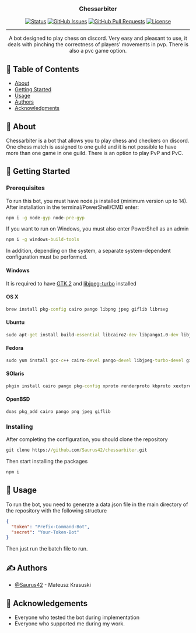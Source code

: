 <h3 align="center">Chessarbiter</h3>

<div align="center">

[![Status](https://img.shields.io/badge/status-active-success.svg)]()
[![GitHub Issues](https://img.shields.io/github/issues/kylelobo/The-Documentation-Compendium.svg)](https://github.com/kylelobo/The-Documentation-Compendium/issues)
[![GitHub Pull Requests](https://img.shields.io/github/issues-pr/kylelobo/The-Documentation-Compendium.svg)](https://github.com/kylelobo/The-Documentation-Compendium/pulls)
[![License](https://img.shields.io/badge/license-MIT-blue.svg)](/LICENSE)

</div>

---

<p align="center"> A bot designed to play chess on discord. Very easy and pleasant to use, it deals with pinching the correctness of players' movements in pvp. There is also a pvc game option.
    <br> 
</p>

## 📝 Table of Contents

- [About](#about)
- [Getting Started](#getting_started)
- [Usage](#usage)
- [Authors](#authors)
- [Acknowledgments](#acknowledgement)

## 🧐 About <a name = "about"></a>

Chessarbiter is a bot that allows you to play chess and checkers on discord. One chess match is assigned to one guild and it is not possible to have more than one game in one guild.
There is an option to play PvP and PvC.

## 🏁 Getting Started <a name = "getting_started"></a>


### Prerequisites

To run this bot, you must have node.js installed (minimum version up to 14). After installation in the terminal/PowerShell/CMD enter:
```cmd
npm i -g node-gyp node-pre-gyp
```
If you want to run on Windows, you must also enter PowerShell as an admin
```cmd
npm i -g windows-build-tools
```
In addition, depending on the system, a separate system-dependent configuration must be performed.

#### Windows

It is required to have <a href="http://downloads.sourceforge.net/gladewin32/gtk-dev-2.12.9-win32-2.exe">GTK 2</a> and <a href="http://sourceforge.net/projects/libjpeg-turbo/files/">libjpeg-turbo</a> installed

#### OS X

```cmd
brew install pkg-config cairo pango libpng jpeg giflib librsvg
```

#### Ubuntu

```cmd
sudo apt-get install build-essential libcairo2-dev libpango1.0-dev libjpeg-dev libgif-dev librsvg2-dev
```

#### Fedora

```cmd
sudo yum install gcc-c++ cairo-devel pango-devel libjpeg-turbo-devel giflib-devel
```

#### SOlaris

```cmd
pkgin install cairo pango pkg-config xproto renderproto kbproto xextproto
```

#### OpenBSD

```cmd
doas pkg_add cairo pango png jpeg giflib
```

### Installing

After completing the configuration, you should clone the repository
```cmd
git clone https://github.com/Saurus42/chessarbiter.git
```
Then start installing the packages
```cmd
npm i
```


## 🎈 Usage <a name="usage"></a>

To run the bot, you need to generate a data.json file in the main directory of the repository with the following structure
```json
{
  "token": "Prefix-Command-Bot",
  "secret": "Your-Token-Bot"
}
```
Then just run the batch file to run.

## ✍️ Authors <a name = "authors"></a>

- [@Saurus42](https://github.com/Saurus42) - Mateusz Krasuski


## 🎉 Acknowledgements <a name = "acknowledgement"></a>

- Everyone who tested the bot during implementation
- Everyone who supported me during my work.
